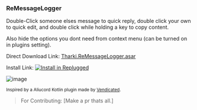 ### ReMessageLogger

Double-Click someone elses message to quick reply, double click your own to quick edit, and double
click while holding a key to copy content.

Also hide the options you dont need from context menu (can be turned on in plugins setting).

Direct Download Link:
[Tharki.ReMessageLogger.asar](https://github.com/Tharki-God/ReMessageLogger/releases/latest/download/Tharki.ReMessageLogger.asar)

Install Link:
[![Install in Replugged](https://img.shields.io/badge/-Install%20in%20Replugged-blue?style=for-the-badge&logo=none)](https://replugged.dev/install?identifier=Tharki-God/ReMessageLogger&source=github)

![image](https://tharki-god.github.io/files-random-host/bdpluginsassets/ReMessageLogger.gif)

<sub>Inspired by a Aliucord Kotlin plugin made by
[Vendicated](https://github.com/Vendicated/AliucordPlugins/tree/main/TapTap).</sub>

> For Contributing: [Make a pr thats all.]
